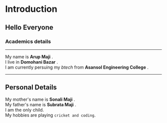 # Introduction  

## Hello Everyone

### Academics details

---

My name is **Arup Maji** .  
I live in **Domohani Bazar** .  
I am currently persuing my *btech* from **Asansol Engineering College** .  

---
## Personal Details

My mother's name is **Sonali Maji** .  
My father's name is **Subrata Maji** .  
I am the only child.  
My hobbies are playing ```cricket and coding```.  

